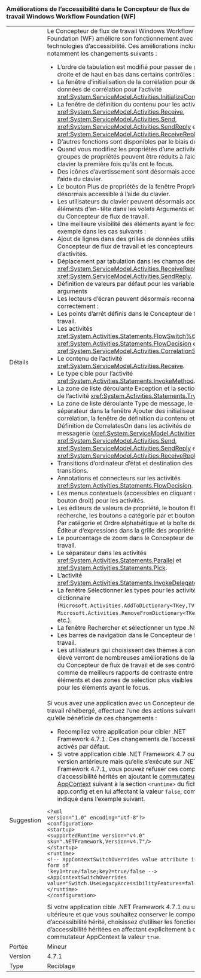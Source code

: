 ### <a name="accessibility-improvements-in-windows-workflow-foundation-wf-workflow-designer"></a>Améliorations de l’accessibilité dans le Concepteur de flux de travail Windows Workflow Foundation (WF)

|   |   |
|---|---|
|Détails|Le Concepteur de flux de travail Windows Workflow Foundation (WF) améliore son fonctionnement avec les technologies d’accessibilité. Ces améliorations incluent notamment les changements suivants :<ul><li>L’ordre de tabulation est modifié pour passer de gauche à droite et de haut en bas dans certains contrôles :</li><li>La fenêtre d’initialisation de la corrélation pour définir les données de corrélation pour l’activité <xref:System.ServiceModel.Activities.InitializeCorrelation></li><li>La fenêtre de définition du contenu pour les activités <xref:System.ServiceModel.Activities.Receive>, <xref:System.ServiceModel.Activities.Send>, <xref:System.ServiceModel.Activities.SendReply> et <xref:System.ServiceModel.Activities.ReceiveReply></li><li>D’autres fonctions sont disponibles par le biais du clavier :</li><li>Quand vous modifiez les propriétés d’une activité, les groupes de propriétés peuvent être réduits à l’aide du clavier la première fois qu’ils ont le focus.</li><li>Des icônes d’avertissement sont désormais accessibles à l’aide du clavier.</li><li>Le bouton Plus de propriétés de la fenêtre Propriétés est désormais accessible à l’aide du clavier.</li><li>Les utilisateurs du clavier peuvent désormais accéder aux éléments d’en-tête dans les volets Arguments et Variables du Concepteur de flux de travail.</li><li>Une meilleure visibilité des éléments ayant le focus, par exemple dans les cas suivants :</li><li>Ajout de lignes dans des grilles de données utilisées par le Concepteur de flux de travail et les concepteurs d’activités.</li><li>Déplacement par tabulation dans les champs des activités <xref:System.ServiceModel.Activities.ReceiveReply> et <xref:System.ServiceModel.Activities.SendReply>.</li><li>Définition de valeurs par défaut pour les variables ou les arguments</li><li>Les lecteurs d’écran peuvent désormais reconnaître correctement :</li><li>Les points d’arrêt définis dans le Concepteur de flux de travail.</li><li>Les activités <xref:System.Activities.Statements.FlowSwitch%601>, <xref:System.Activities.Statements.FlowDecision> et <xref:System.ServiceModel.Activities.CorrelationScope>.</li><li>Le contenu de l’activité <xref:System.ServiceModel.Activities.Receive>.</li><li>Le type cible pour l’activité <xref:System.Activities.Statements.InvokeMethod>.</li><li>La zone de liste déroulante Exception et la section Finally de l’activité <xref:System.Activities.Statements.TryCatch>.</li><li>La zone de liste déroulante Type de message, le séparateur dans la fenêtre Ajouter des initialiseurs de corrélation, la fenêtre de définition du contenu et la fenêtre Définition de CorrelatesOn dans les activités de messagerie (<xref:System.ServiceModel.Activities.Receive>, <xref:System.ServiceModel.Activities.Send>, <xref:System.ServiceModel.Activities.SendReply> et <xref:System.ServiceModel.Activities.ReceiveReply>).</li><li>Transitions d’ordinateur d’état et destination des transitions.</li><li>Annotations et connecteurs sur les activités <xref:System.Activities.Statements.FlowDecision>.</li><li>Les menus contextuels (accessibles en cliquant avec le bouton droit) pour les activités.</li><li>Les éditeurs de valeurs de propriété, le bouton Effacer la recherche, les boutons a catégorie par et boutons de tri Par catégorie et Ordre alphabétique et la boîte de dialogue Éditeur d’expressions dans la grille des propriétés.</li><li>Le pourcentage de zoom dans le Concepteur de flux de travail.</li><li>Le séparateur dans les activités <xref:System.Activities.Statements.Parallel> et <xref:System.Activities.Statements.Pick>.</li><li>L’activité <xref:System.Activities.Statements.InvokeDelegate>.</li><li>La fenêtre Sélectionner les types pour les activités de dictionnaire (<code>Microsoft.Activities.AddToDictionary&lt;TKey,TValue&gt;</code>, <code>Microsoft.Activities.RemoveFromDictionary&lt;TKey,TValue&gt;</code>, etc.).</li><li>La fenêtre Rechercher et sélectionner un type .NET.</li><li>Les barres de navigation dans le Concepteur de flux de travail.</li><li>Les utilisateurs qui choisissent des thèmes à contraste élevé verront de nombreuses améliorations de la visibilité du Concepteur de flux de travail et de ses contrôles, comme de meilleurs rapports de contraste entre les éléments et des zones de sélection plus visibles utilisées pour les éléments ayant le focus.</li></ul>|
|Suggestion|Si vous avez une application avec un Concepteur de flux de travail réhébergé, effectuez l’une des actions suivantes pour qu’elle bénéficie de ces changements :<ul><li>Recompilez votre application pour cibler .NET Framework 4.7.1. Ces changements de l’accessibilité sont activés par défaut.</li><li>Si votre application cible .NET Framework 4.7 ou une version antérieure mais qu’elle s’exécute sur .NET Framework 4.7.1, vous pouvez refuser ces comportements d’accessibilité hérités en ajoutant le [commutateur AppContext](~/docs/framework/configure-apps/file-schema/runtime/appcontextswitchoverrides-element.md) suivant à la section <code>&lt;runtime&gt;</code> du fichier app.config et en lui affectant la valeur <code>false</code>, comme indiqué dans l’exemple suivant.</li></ul><pre><code>&lt;?xml version=&quot;1.0&quot; encoding=&quot;utf-8&quot;?&gt;&#13;&#10;&lt;configuration&gt;&#13;&#10;&lt;startup&gt;&#13;&#10;&lt;supportedRuntime version=&quot;v4.0&quot; sku=&quot;.NETFramework,Version=v4.7&quot;/&gt;&#13;&#10;&lt;/startup&gt;&#13;&#10;&lt;runtime&gt;&#13;&#10;&lt;!-- AppContextSwitchOverrides value attribute is in the form of &#39;key1=true/false;key2=true/false  --&gt;&#13;&#10;&lt;AppContextSwitchOverrides value=&quot;Switch.UseLegacyAccessibilityFeatures=false&quot; /&gt;&#13;&#10;&lt;/runtime&gt;&#13;&#10;&lt;/configuration&gt;&#13;&#10;</code></pre>Si votre application cible .NET Framework 4.7.1 ou une version ultérieure et que vous souhaitez conserver le comportement d’accessibilité hérité, choisissez d’utiliser les fonctionnalités d’accessibilité héritées en affectant explicitement à ce commutateur AppContext la valeur <code>true</code>.|
|Portée|Mineur|
|Version|4.7.1|
|Type|Reciblage|

